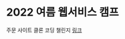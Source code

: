 # 2022 여름 웹서비스 캠프

주문 사이트 클론 코딩 챌린지 [링크](https://www.frontendmentor.io/challenges/order-summary-component-QlPmajDUj)
